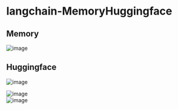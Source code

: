 # langchain-MemoryHuggingface  
## Memory  
![image](https://github.com/bibasrairockz/langchain-MemoryHuggingface/assets/130794180/2e8d1570-5b4a-405d-a555-423fb530b742)  
  
## Huggingface
![image](https://github.com/bibasrairockz/langchain-MemoryHuggingface/assets/130794180/c08db16a-6eb9-43d1-9182-6420db118cb3)  

![image](https://github.com/bibasrairockz/langchain-MemoryHuggingface/assets/130794180/d6e0ea9d-d8b4-4cc8-bc57-1eabd70c82b4)  
![image](https://github.com/bibasrairockz/langchain-MemoryHuggingface/assets/130794180/7e87e441-9b0d-46dc-8501-a02cbe99987d)  






